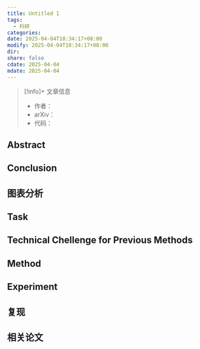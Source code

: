 ```yaml
---
title: Untitled 1
tags:
  - 科研
categories: 
date: 2025-04-04T18:34:17+08:00
modify: 2025-04-04T18:34:17+08:00
dir: 
share: false
cdate: 2025-04-04
mdate: 2025-04-04
---
```


> [!info]+ 文章信息
> - 作者：
> - arXiv：
> - 代码：

## Abstract

## Conclusion

## 图表分析

## Task

## Technical Chellenge for Previous Methods

## Method

## Experiment

## 复现

## 相关论文